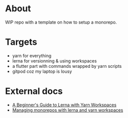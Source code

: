 # About

WIP repo with a template on how to setup a monorepo.

# Targets

- yarn for everything
- lerna for versionning & using workspaces
- a flutter part with commands wrapped by yarn scripts
- gitpod coz my laptop is lousy

# External docs

* [A Beginner's Guide to Lerna with Yarn Workspaces](https://medium.com/@jsilvax/a-workflow-guide-for-lerna-with-yarn-workspaces-60f97481149d)
* [Managing monorepos with lerna and yarn workspaces](https://dev.to/tevez07b9/managing-monorepos-with-lerna-and-yarn-workspaces-4bhl)